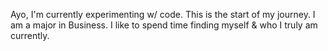 Ayo, I'm currently experimenting w/ code. This is the start of my journey.
I am a major in Business.
I like to spend time finding myself & who I truly am currently.

